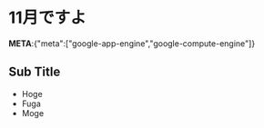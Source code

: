 # 11月ですよ

__META__:{"meta":["google-app-engine","google-compute-engine"]}

## Sub Title

* Hoge
* Fuga
* Moge